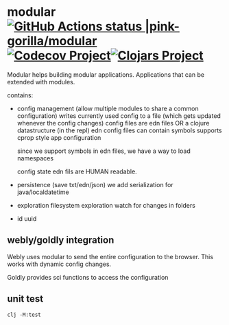 # modular [![GitHub Actions status |pink-gorilla/modular](https://github.com/pink-gorilla/modular/workflows/CI/badge.svg)](https://github.com/pink-gorilla/modular/actions?workflow=CI)[![Codecov Project](https://codecov.io/gh/pink-gorilla/modular/branch/master/graph/badge.svg)](https://codecov.io/gh/pink-gorilla/modular)[![Clojars Project](https://img.shields.io/clojars/v/org.pinkgorilla/modular.svg)](https://clojars.org/org.pinkgorilla/modular)

Modular helps building modular applications.
Applications that can be extended with modules.

contains:

- config management (allow multiple modules to share a common configuration)
  writes currently used config to a file (which gets updated whenever the config changes)
  config files are edn files OR a clojure datastructure (in the repl)
  edn config files can contain symbols
  supports cprop style app configuration

  since we support symbols in edn files, we have a way to load namespaces

  config state edn fils are HUMAN readable.
  
- persistence (save txt/edn/json) 
  we add serialization for java/localdatetime 

- exploration
  filesystem exploration
  watch for changes in folders

- id
  uuid

## webly/goldly integration

Webly uses modular to send the entire configuration to the browser. This works with dynamic config changes.

Goldly provides sci functions to access the configuration

## unit test  

`clj -M:test`